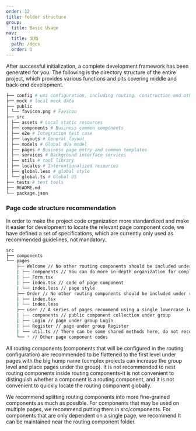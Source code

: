 ```yaml
---
order: 12
title: folder structure
group:
  title: Basic Usage
nav:
  title: 文档
  path: /docs
  order: 1
---
```


After successful initialization, a complete development framework has been generated for you. The following is the directory structure of the entire project, which provides various functions and pits covering middle and back-end development.

```bash
├── config # umi configuration, including routing, construction and other configurations
├── mock # local mock data
├── public
│ └── favicon.png # Favicon
├── src
│ ├── assets # Local static resources
│ ├── components # Business common components
│ ├── e2e # Integration test case
│ ├── layouts # General layout
│ ├── models # Global dva model
│ ├── pages # Business page entry and common templates
│ ├── services # Background interface services
│ ├── utils # tool library
│ ├── locales # Internationalized resources
│ ├── global.less # global style
│ └── global.ts # Global JS
├── tests # test tools
├── README.md
└── package.json
```

### Page code structure recommendation

In order to make the project code organization more standardized and make it easier for development to locate the relevant page component code, we have defined a set of specifications, which are currently only used as recommended guidelines, not mandatory.

```bash
src
├── components
└── pages
    ├── Welcome // No other routing components should be included under routing components. Based on this convention, routing components and non-routing components can be clearly distinguished
    | ├── components // You can do more in-depth organization for complex pages, but it is recommended not to exceed three levels
    | ├── Form.tsx
    | ├── index.tsx // code of page component
    | └── index.less // page style
    ├── Order // No other routing components should be included under routing components. Based on this agreement, routing components and non-routing components can be clearly distinguished
    | ├── index.tsx
    | └── index.less
    ├── user // A series of pages recommend using a single lowercase letter as the group directory
    | ├── components // public component collection under group
    | ├── Login // page under group Login
    | ├── Register // page under group Register
    | └── util.ts // There can be some shared methods here, do not recommend and restrict, do your own organization depending on the business scenario
    └── * // Other page component codes
```

All routing components (components that will be configured in the routing configuration) are recommended to be flattened to the first level under pages with the big hump name (complex projects can increase the group level and place pages under the group). It is not recommended to nest routing components inside routing components-it is not convenient to distinguish whether a component is a routing component, and it is not convenient to quickly locate the routing component globally.

We recommend splitting routing components into more fine-grained components as much as possible. For components that may be used on multiple pages, we recommend putting them in src/components. For components that are only dependent on a single page, we recommend It can be maintained near the routing component folder.
